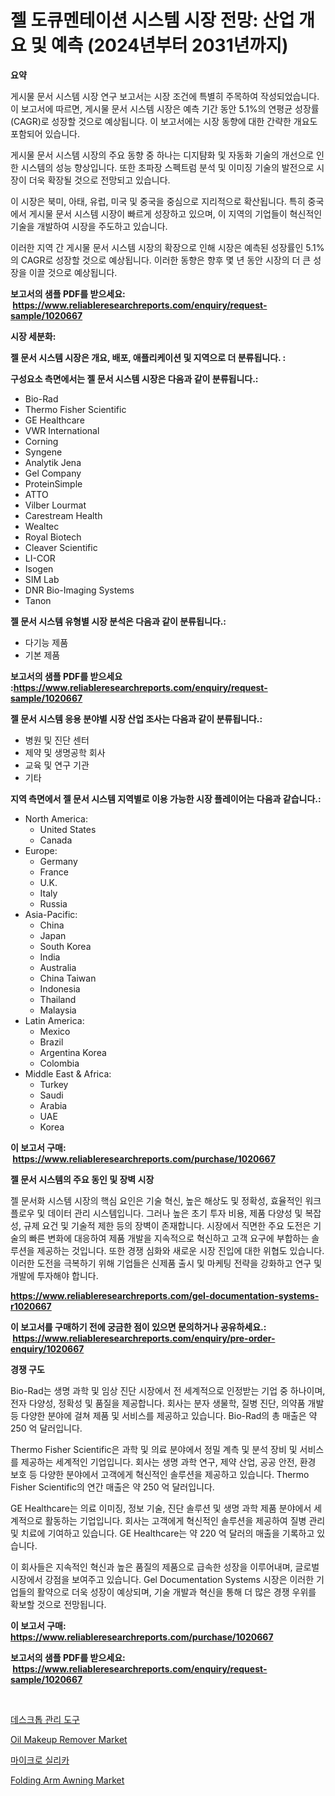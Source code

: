<p><h1>젤 도큐멘테이션 시스템 시장 전망: 산업 개요 및 예측 (2024년부터 2031년까지)</h1></p><p><strong>요약</strong></p>
<p><p>게시물 문서 시스템 시장 연구 보고서는 시장 조건에 특별히 주목하여 작성되었습니다. 이 보고서에 따르면, 게시물 문서 시스템 시장은 예측 기간 동안 5.1%의 연평균 성장률(CAGR)로 성장할 것으로 예상됩니다. 이 보고서에는 시장 동향에 대한 간략한 개요도 포함되어 있습니다.</p><p>게시물 문서 시스템 시장의 주요 동향 중 하나는 디지턈화 및 자동화 기술의 개선으로 인한 시스템의 성능 향상입니다. 또한 초파장 스펙트럼 분석 및 이미징 기술의 발전으로 시장이 더욱 확장될 것으로 전망되고 있습니다.</p><p>이 시장은 북미, 아태, 유럽, 미국 및 중국을 중심으로 지리적으로 확산됩니다. 특히 중국에서 게시물 문서 시스템 시장이 빠르게 성장하고 있으며, 이 지역의 기업들이 혁신적인 기술을 개발하여 시장을 주도하고 있습니다.</p><p>이러한 지역 간 게시물 문서 시스템 시장의 확장으로 인해 시장은 예측된 성장률인 5.1%의 CAGR로 성장할 것으로 예상됩니다. 이러한 동향은 향후 몇 년 동안 시장의 더 큰 성장을 이끌 것으로 예상됩니다.</p></p>
<p><strong>보고서의 샘플 PDF를 받으세요: &nbsp;<a href="https://www.reliableresearchreports.com/enquiry/request-sample/1020667">https://www.reliableresearchreports.com/enquiry/request-sample/1020667</a></strong></p>
<p><strong>시장 세분화:</strong></p>
<p><strong> 젤 문서 시스템 시장은 개요, 배포, 애플리케이션 및 지역으로 더 분류됩니다. :</strong></p>
<p><strong>구성요소 측면에서는 젤 문서 시스템 시장은 다음과 같이 분류됩니다.:</strong></p>
<p><ul><li>Bio-Rad</li><li>Thermo Fisher Scientific</li><li>GE Healthcare</li><li>VWR International</li><li>Corning</li><li>Syngene</li><li>Analytik Jena</li><li>Gel Company</li><li>ProteinSimple</li><li>ATTO</li><li>Vilber Lourmat</li><li>Carestream Health</li><li>Wealtec</li><li>Royal Biotech</li><li>Cleaver Scientific</li><li>LI-COR</li><li>Isogen</li><li>SIM Lab</li><li>DNR Bio-Imaging Systems</li><li>Tanon</li></ul></p>
<p><strong> 젤 문서 시스템 유형별 시장 분석은 다음과 같이 분류됩니다.:</strong></p>
<p><ul><li>다기능 제품</li><li>기본 제품</li></ul></p>
<p><strong>보고서의 샘플 PDF를 받으세요 :<a href="https://www.reliableresearchreports.com/enquiry/request-sample/1020667">https://www.reliableresearchreports.com/enquiry/request-sample/1020667</a></strong></p>
<p><strong> 젤 문서 시스템 응용 분야별 시장 산업 조사는 다음과 같이 분류됩니다.:</strong></p>
<p><ul><li>병원 및 진단 센터</li><li>제약 및 생명공학 회사</li><li>교육 및 연구 기관</li><li>기타</li></ul></p>
<p><strong>지역 측면에서 젤 문서 시스템 지역별로 이용 가능한 시장 플레이어는 다음과 같습니다.:</strong></p>
<p><ul>
    <li>
        North America:
        <ul>
            <li>United States</li>
            <li>Canada</li>
        </ul>
    </li>
    <li>
        Europe:
        <ul>
            <li>Germany</li>
            <li>France</li>
            <li>U.K.</li>
            <li>Italy</li>
            <li>Russia</li>
        </ul>
    </li>
    <li>
        Asia-Pacific:
        <ul>
            <li>China</li>
            <li>Japan</li>
            <li>South Korea</li>
            <li>India</li>
            <li>Australia</li>
            <li>China Taiwan</li>
            <li>Indonesia</li>
            <li>Thailand</li>
            <li>Malaysia</li>
        </ul>
    </li>
    <li>
        Latin America:
        <ul>
            <li>Mexico</li>
            <li>Brazil</li>
            <li>Argentina Korea</li>
            <li>Colombia</li>
        </ul>
    </li>
    <li>
        Middle East & Africa:
        <ul>
            <li>Turkey</li>
            <li>Saudi</li>
            <li>Arabia</li>
            <li>UAE</li>
            <li>Korea</li>
        </ul>
    </li>
    </ul></p>
<p><strong>이 보고서 구매: &nbsp;<a href="https://www.reliableresearchreports.com/purchase/1020667">https://www.reliableresearchreports.com/purchase/1020667</a></strong></p>
<p><strong>젤 문서 시스템의 주요 동인 및 장벽 시장</strong></p>
<p><p>젤 문서화 시스템 시장의 핵심 요인은 기술 혁신, 높은 해상도 및 정확성, 효율적인 워크플로우 및 데이터 관리 시스템입니다. 그러나 높은 초기 투자 비용, 제품 다양성 및 복잡성, 규제 요건 및 기술적 제한 등의 장벽이 존재합니다. 시장에서 직면한 주요 도전은 기술의 빠른 변화에 대응하여 제품 개발을 지속적으로 혁신하고 고객 요구에 부합하는 솔루션을 제공하는 것입니다. 또한 경쟁 심화와 새로운 시장 진입에 대한 위협도 있습니다. 이러한 도전을 극복하기 위해 기업들은 신제품 출시 및 마케팅 전략을 강화하고 연구 및 개발에 투자해야 합니다.</p></p>
<p><strong><a href="https://www.reliableresearchreports.com/gel-documentation-systems-r1020667">https://www.reliableresearchreports.com/gel-documentation-systems-r1020667</a></strong></p>
<p><strong>이 보고서를 구매하기 전에 궁금한 점이 있으면 문의하거나 공유하세요.: &nbsp;<a href="https://www.reliableresearchreports.com/enquiry/pre-order-enquiry/1020667">https://www.reliableresearchreports.com/enquiry/pre-order-enquiry/1020667</a></strong></p>
<p><strong>경쟁 구도</strong></p>
<p><p>Bio-Rad는 생명 과학 및 임상 진단 시장에서 전 세계적으로 인정받는 기업 중 하나이며, 전자 다양성, 정확성 및 품질을 제공합니다. 회사는 분자 생물학, 질병 진단, 의약품 개발 등 다양한 분야에 걸쳐 제품 및 서비스를 제공하고 있습니다. Bio-Rad의 총 매출은 약 250 억 달러입니다.</p><p>Thermo Fisher Scientific은 과학 및 의료 분야에서 정밀 계측 및 분석 장비 및 서비스를 제공하는 세계적인 기업입니다. 회사는 생명 과학 연구, 제약 산업, 공공 안전, 환경 보호 등 다양한 분야에서 고객에게 혁신적인 솔루션을 제공하고 있습니다. Thermo Fisher Scientific의 연간 매출은 약 250 억 달러입니다.</p><p>GE Healthcare는 의료 이미징, 정보 기술, 진단 솔루션 및 생명 과학 제품 분야에서 세계적으로 활동하는 기업입니다. 회사는 고객에게 혁신적인 솔루션을 제공하여 질병 관리 및 치료에 기여하고 있습니다. GE Healthcare는 약 220 억 달러의 매출을 기록하고 있습니다. </p><p>이 회사들은 지속적인 혁신과 높은 품질의 제품으로 급속한 성장을 이루어내며, 글로벌 시장에서 강점을 보여주고 있습니다. Gel Documentation Systems 시장은 이러한 기업들의 활약으로 더욱 성장이 예상되며, 기술 개발과 혁신을 통해 더 많은 경쟁 우위를 확보할 것으로 전망됩니다.</p></p>
<p><strong>이 보고서 구매: &nbsp; <a href="https://www.reliableresearchreports.com/purchase/1020667">https://www.reliableresearchreports.com/purchase/1020667</a></strong></p>
<p><strong>보고서의 샘플 PDF를 받으세요: &nbsp;<a href="https://www.reliableresearchreports.com/enquiry/request-sample/1020667">https://www.reliableresearchreports.com/enquiry/request-sample/1020667</a></strong><strong></strong></p>
<p>&nbsp;</p>
<p><p><a href="https://medium.com/@evo032/%EB%8D%B0%EC%8A%A4%ED%81%AC%ED%86%B1-%EA%B4%80%EB%A6%AC-%EB%8F%84%EA%B5%AC-%EC%8B%9C%EC%9E%A5-%EC%8B%9C%EC%9E%A5-%EC%A0%90%EC%9C%A0%EC%9C%A8-%EC%8B%9C%EC%9E%A5-%EB%8F%99%ED%96%A5-%EB%B0%8F-%EB%AF%B8%EB%9E%98-%EC%84%B1%EC%9E%A5-%ED%83%90%EC%83%89-15e03cc037cb">데스크톱 관리 도구</a></p><p><a href="https://www.linkedin.com/pulse/oil-makeup-remover-market-size-reveals-best-marketing-channels-pghqc?trackingId=pvkNgcYlt6CXsr02pSWupA%3D%3D">Oil Makeup Remover Market</a></p><p><a href="https://medium.com/@kennyaniel5/%EB%A7%88%EC%9D%B4%ED%81%AC%EB%A1%9C-%EC%8B%A4%EB%A6%AC%EC%B9%B4-%EC%8B%9C%EC%9E%A5-%EC%9C%A0%ED%98%95-%EC%9D%91%EC%9A%A9-%EB%B0%8F-%EC%A7%80%EB%A6%AC%EC%97%90-%EB%8C%80%ED%95%9C-%EC%A2%85%ED%95%A9-%ED%8F%89%EA%B0%80-380238766f6f">마이크로 실리카</a></p><p><a href="https://www.linkedin.com/pulse/folding-arm-awningnbspmarket-focuses-market-share-size-projected-ykw1f?trackingId=H2TMmhWoBQdvqVUamkqKcg%3D%3D">Folding Arm Awning Market</a></p></p>